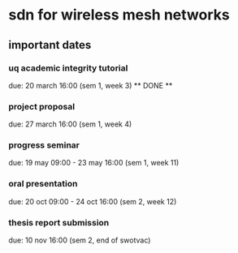 # sdn for wireless mesh networks

## important dates

### uq academic integrity tutorial
due: 20 march 16:00 (sem 1, week 3)
** DONE **

### project proposal
due: 27 march 16:00 (sem 1, week 4)

### progress seminar
due: 19 may 09:00 - 23 may 16:00 (sem 1, week 11)

### oral presentation
due: 20 oct 09:00 - 24 oct 16:00 (sem 2, week 12)

### thesis report submission
due: 10 nov 16:00 (sem 2, end of swotvac)
